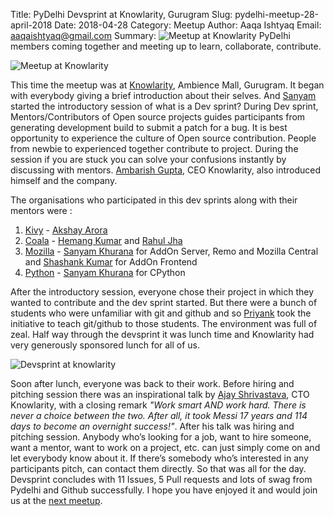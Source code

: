 Title: PyDelhi Devsprint at Knowlarity, Gurugram 
Slug: pydelhi-meetup-28-april-2018 
Date: 2018-04-28 
Category: Meetup 
Author: Aaqa Ishtyaq 
Email: aaqaishtyaq@gmail.com
Summary: ![Meetup at Knowlarity]({filename}/images/pydelhi-28-04-18-1.jpg) PyDelhi members coming together and meeting up to learn, collaborate, contribute.

![Meetup at Knowlarity]({filename}/images/pydelhi-28-04-18-1.jpg)

This time the meetup was at [Knowlarity](https://twitter.com/knowlarity), Ambience Mall, Gurugram. It began with everybody giving a brief introduction about their selves. And [Sanyam](https://twitter.com/ErSanyamKhurana) started the introductory session of what is a Dev sprint? During Dev sprint, Mentors/Contributors of Open source projects guides participants from generating development build to submit a patch for a bug. It is best opportunity to experience the culture of Open source contribution. People from newbie to experienced together contribute to project. During the session if you are stuck you can solve your confusions instantly by discussing with mentors. [Ambarish Gupta](https://twitter.com/ambarishKnow), CEO Knowlarity, also introduced himself and the company.

The organisations who participated in this dev sprints along with their mentors were  :
1. [Kivy](https://kivy.org) - [Akshay Arora](https://github.com/akshayaurora)
2. [Coala](https://coala.io) - [Hemang Kumar](https://github.com/hemangsk) and [Rahul Jha](https://github.com/rj722)
3. [Mozilla](https://mozilla.org) - [Sanyam Khurana](https://github.com/curiouslearner) for AddOn Server, Remo and Mozilla Central and [Shashank Kumar](https://github.com/realslimshanky) for AddOn Frontend
4. [Python](https://python.org) - [Sanyam Khurana](https://github.com/curiouslearner) for CPython 
 

After the introductory session, everyone chose their project in which they wanted to contribute and the dev sprint started. But there were a bunch of students who were unfamiliar with git and github and so [Priyank](https://twitter.com/priyankt68) took the initiative to teach git/github to those students. 
The environment was full of zeal. Half way through the devsprint it was lunch time and Knowlarity had very generously sponsored lunch for all of us.

![Devsprint at knowlarity]({filename}/images/pydelhi-28-04-18-2.jpg)

Soon after lunch, everyone was back to their work. Before hiring and pitching session there was an inspirational talk by [Ajay Shrivastava](https://twitter.com/ajayshr), CTO Knowlarity, with a closing remark _"Work smart AND work hard. There is never a choice between the two. After all, it took Messi 17 years and 114 days to become an overnight success!"_. After his talk was hiring and pitching session. Anybody who’s looking for a job, want to hire someone, want a mentor, want to work on a project, etc. can just simply come on and let everybody know about it. If there’s somebody who’s interested in any participants pitch, can contact them directly.
So that was all for the day. Devsprint concludes with 11 Issues, 5 Pull requests and lots of swag from Pydelhi and Github successfully. I hope you have enjoyed it and would join us at the [next meetup](https://www.meetup.com/pydelhi/).